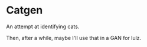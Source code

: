 # Catgen

An attempt at identifying cats.

Then, after a while, maybe I'll use that in a GAN for lulz.

